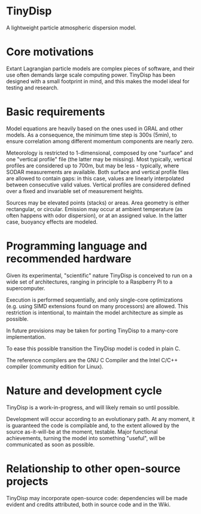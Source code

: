 # TinyDisp
A lightweight particle atmospheric dispersion model.

# Core motivations
Extant Lagrangian particle models are complex pieces of software, and their use often demands large scale computing power. TinyDisp has been designed with a small footprint in mind, and this makes the model ideal for testing and research.

# Basic requirements
Model equations are heavily based on the ones used in GRAL and other models. As a consequence, the minimum time step is 300s (5min), to ensure correlation among different momentum components are nearly zero.

Meteorology is restricted to 1-dimensional, composed by one "surface" and one "vertical profile" file (the latter may be missing). Most typically, vertical profiles are considered up to 700m, but may be less - typically, where SODAR measurements are available. Both surface and vertical profile files are allowed to contain gaps: in this case, values are linearly interpolated between consecutive valid values. Vertical profiles are considered defined over a fixed and invariable set of measurement heights.

Sources may be elevated points (stacks) or areas. Area geometry is either rectangular, or circular. Emission may occur at ambient temperature (as often happens with odor dispersion), or at an assigned value. In the latter case, buoyancy effects are modeled.

# Programming language and recommended hardware
Given its experimental, "scientific" nature TinyDisp is conceived to run on a wide set of architectures, ranging in principle to a Raspberry Pi to a supercomputer.

Execution is performed sequentially, and only single-core optimizations (e.g. using SIMD extensions found on many processors) are allowed. This restriction is intentional, to maintain the model architecture as simple as possible.

In future provisions may be taken for porting TinyDisp to a many-core implementation.

To ease this possible transition the TinyDisp model is coded in plain C.

The reference compilers are the GNU C Compiler and the Intel C/C++ compiler (community edition for Linux). 

# Nature and development cycle
TinyDisp is a work-in-progress, and will likely remain so until possible.

Development will occur according to an evolutionary path. At any moment, it is guaranteed the code is compilable and, to the extent allowed by the source as-it-will-be at the moment, testable. Major functional achievements, turning the model into something "useful", will be communicated as soon as possible.

# Relationship to other open-source projects
TinyDisp may incorporate open-source code: dependencies will be made evident and credits attributed, both in source code and in the Wiki.
